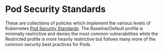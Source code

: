 # Pod Security Standards

These are collections of policies which implement the various levels of Kubernetes [Pod Security Standards](https://kubernetes.io/docs/concepts/security/pod-security-standards/). The Baseline/Default profile is minimally restrictive and denies the most common vulnerabilities while the Restricted profile is more heavily restrictive but follows many more of the common security best practices for Pods.
